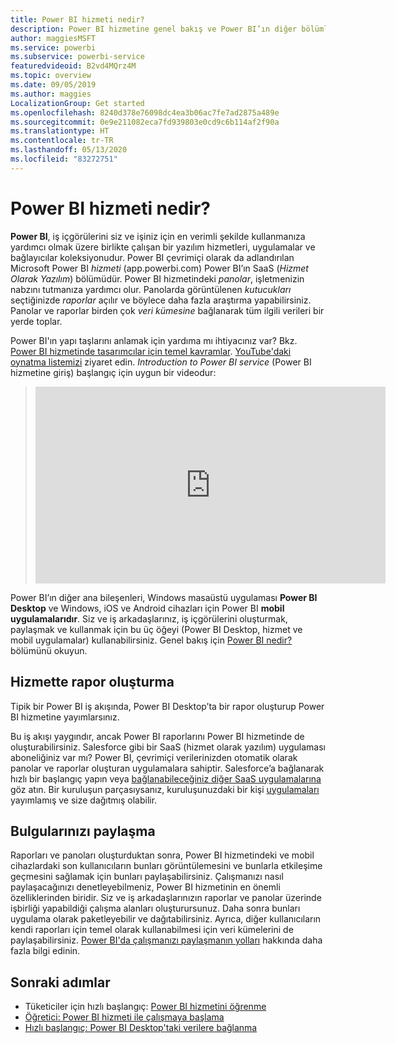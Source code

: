 ```yaml
---
title: Power BI hizmeti nedir?
description: Power BI hizmetine genel bakış ve Power BI’ın diğer bölümleriyle birlikte çalışma şekli.
author: maggiesMSFT
ms.service: powerbi
ms.subservice: powerbi-service
featuredvideoid: B2vd4MQrz4M
ms.topic: overview
ms.date: 09/05/2019
ms.author: maggies
LocalizationGroup: Get started
ms.openlocfilehash: 8240d378e76098dc4ea3b06ac7fe7ad2875a489e
ms.sourcegitcommit: 0e9e211082eca7fd939803e0cd9c6b114af2f90a
ms.translationtype: HT
ms.contentlocale: tr-TR
ms.lasthandoff: 05/13/2020
ms.locfileid: "83272751"
---
```

# <a name="what-is-the-power-bi-service"></a>Power BI hizmeti nedir?
**Power BI**, iş içgörülerini siz ve işiniz için en verimli şekilde kullanmanıza yardımcı olmak üzere birlikte çalışan bir yazılım hizmetleri, uygulamalar ve bağlayıcılar koleksiyonudur. Power BI çevrimiçi olarak da adlandırılan Microsoft Power BI *hizmeti* (app.powerbi.com) Power BI’ın SaaS (*Hizmet Olarak Yazılım*) bölümüdür. Power BI hizmetindeki *panolar*, işletmenizin nabzını tutmanıza yardımcı olur. Panolarda görüntülenen *kutucukları* seçtiğinizde *raporlar* açılır ve böylece daha fazla araştırma yapabilirsiniz. Panolar ve raporlar birden çok *veri kümesine* bağlanarak tüm ilgili verileri bir yerde toplar. 

Power BI'ın yapı taşlarını anlamak için yardıma mı ihtiyacınız var? Bkz. [Power BI hizmetinde tasarımcılar için temel kavramlar](service-basic-concepts.md). [YouTube'daki oynatma listemizi](https://www.youtube.com/playlist?list=PL1N57mwBHtN0JFoKSR0n-tBkUJHeMP2cP) ziyaret edin. *Introduction to Power BI service* (Power BI hizmetine giriş) başlangıç için uygun bir videodur:

> 
> <iframe width="560" height="315" src="https://www.youtube.com/embed/B2vd4MQrz4M" frameborder="0" allowfullscreen></iframe>
> 

Power BI’ın diğer ana bileşenleri, Windows masaüstü uygulaması **Power BI Desktop** ve Windows, iOS ve Android cihazları için Power BI **mobil uygulamalarıdır**. Siz ve iş arkadaşlarınız, iş içgörülerini oluşturmak, paylaşmak ve kullanmak için bu üç öğeyi (Power BI Desktop, hizmet ve mobil uygulamalar) kullanabilirsiniz. Genel bakış için [Power BI nedir?](fundamentals/power-bi-overview.md) bölümünü okuyun.

## <a name="creating-reports-in-the-service"></a>Hizmette rapor oluşturma
Tipik bir Power BI iş akışında, Power BI Desktop’ta bir rapor oluşturup Power BI hizmetine yayımlarsınız.  

Bu iş akışı yaygındır, ancak Power BI raporlarını Power BI hizmetinde de oluşturabilirsiniz. Salesforce gibi bir SaaS (hizmet olarak yazılım) uygulaması aboneliğiniz var mı? Power BI, çevrimiçi verilerinizden otomatik olarak panolar ve raporlar oluşturan uygulamalara sahiptir. Salesforce’a bağlanarak hızlı bir başlangıç yapın veya [bağlanabileceğiniz diğer SaaS uygulamalarına](connect-data/service-get-data.md) göz atın. Bir kuruluşun parçasıysanız, kuruluşunuzdaki bir kişi [uygulamaları](collaborate-share/service-create-distribute-apps.md) yayımlamış ve size dağıtmış olabilir.

## <a name="sharing-your-findings"></a>Bulgularınızı paylaşma 

Raporları ve panoları oluşturduktan sonra, Power BI hizmetindeki ve mobil cihazlardaki son kullanıcıların bunları görüntülemesini ve bunlarla etkileşime geçmesini sağlamak için bunları paylaşabilirsiniz. Çalışmanızı nasıl paylaşacağınızı denetleyebilmeniz, Power BI hizmetinin en önemli özelliklerinden biridir. Siz ve iş arkadaşlarınızın raporlar ve panolar üzerinde işbirliği yapabildiği çalışma alanları oluşturursunuz. Daha sonra bunları uygulama olarak paketleyebilir ve dağıtabilirsiniz. Ayrıca, diğer kullanıcıların kendi raporları için temel olarak kullanabilmesi için veri kümelerini de paylaşabilirsiniz. [Power BI'da çalışmanızı paylaşmanın yolları](collaborate-share/service-how-to-collaborate-distribute-dashboards-reports.md) hakkında daha fazla bilgi edinin.

## <a name="next-steps"></a>Sonraki adımlar
- Tüketiciler için hızlı başlangıç: [Power BI hizmetini öğrenme](consumer/end-user-experience.md)   
- [Öğretici: Power BI hizmeti ile çalışmaya başlama](service-get-started.md)
- [Hızlı başlangıç: Power BI Desktop'taki verilere bağlanma](connect-data/desktop-quickstart-connect-to-data.md)
